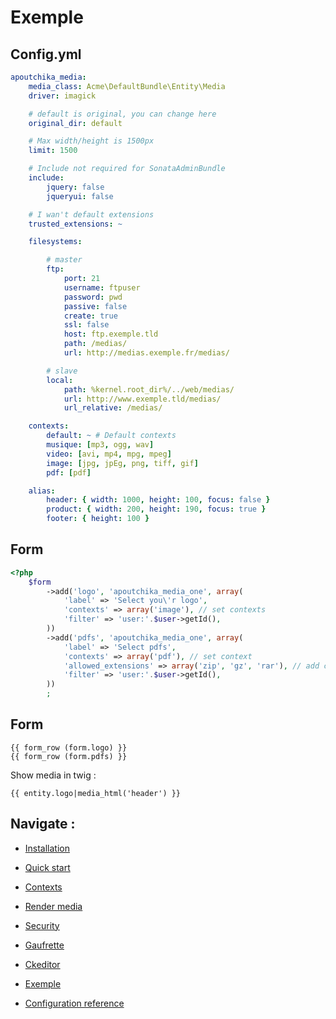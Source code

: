 Exemple
=======


Config.yml
----------
```yaml
apoutchika_media:
    media_class: Acme\DefaultBundle\Entity\Media
    driver: imagick

    # default is original, you can change here
    original_dir: default

    # Max width/height is 1500px
    limit: 1500

    # Include not required for SonataAdminBundle
    include:
        jquery: false
        jqueryui: false

    # I wan't default extensions
    trusted_extensions: ~

    filesystems:

        # master
        ftp: 
            port: 21
            username: ftpuser
            password: pwd
            passive: false
            create: true
            ssl: false
            host: ftp.exemple.tld
            path: /medias/
            url: http://medias.exemple.fr/medias/

        # slave
        local:
            path: %kernel.root_dir%/../web/medias/
            url: http://www.exemple.tld/medias/
            url_relative: /medias/

    contexts:
        default: ~ # Default contexts
        musique: [mp3, ogg, wav]
        video: [avi, mp4, mpg, mpeg]
        image: [jpg, jpEg, png, tiff, gif]
        pdf: [pdf]

    alias:
        header: { width: 1000, height: 100, focus: false }
        product: { width: 200, height: 190, focus: true }
        footer: { height: 100 }
```

Form
----
```php
<?php
    $form
        ->add('logo', 'apoutchika_media_one', array(
            'label' => 'Select you\'r logo',
            'contexts' => array('image'), // set contexts
            'filter' => 'user:'.$user->getId(),
        ))
        ->add('pdfs', 'apoutchika_media_one', array(
            'label' => 'Select pdfs',
            'contexts' => array('pdf'), // set context
            'allowed_extensions' => array('zip', 'gz', 'rar'), // add custom extensions
            'filter' => 'user:'.$user->getId(),
        ))
        ;
```

Form
----
```htmljango
{{ form_row (form.logo) }}
{{ form_row (form.pdfs) }}
```


Show media in twig :
```htmljango
{{ entity.logo|media_html('header') }}
```

Navigate :
----------

* [Installation](install.md)
* [Quick start](quickstart.md)
* [Contexts](contexts.md)
* [Render media](rendermedia.md)
* [Security](security.md)
* [Gaufrette](gaufrette.md)
* [Ckeditor](ckeditor.md)

* [Exemple](exemple.md)
* [Configuration reference](configuration_reference.md)

